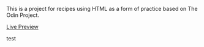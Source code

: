 This is a project for recipes using HTML as a form of practice based on The Odin Project.

[Live Preview](https://josegguerrero.github.io/project-recipes/)

test
